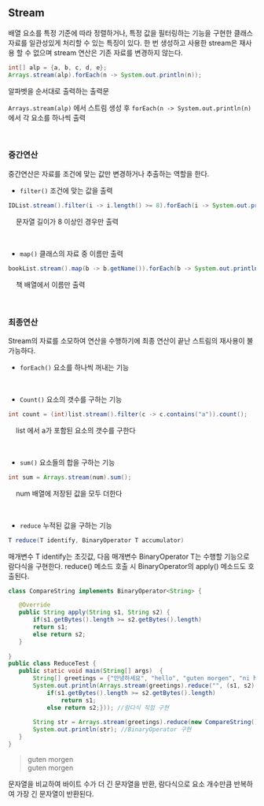 ## Stream
배열 요소를 특정 기준에 따라 정렬하거나, 특정 값을 필터링하는 기능을 구현한 클래스
자료를 일관성있게 처리할 수 있는 특징이 있다.
한 번 생성하고 사용한 stream은 재사용 할 수 없으며 stream 연산은 기존 자료를 변경하지 않는다.

```java
int[] alp = {a, b, c, d, e};
Arrays.stream(alp).forEach(n -> System.out.println(n));
```
알파벳을 순서대로 출력하는 출력문

`Arrays.stream(alp)` 에서 스트림 생성 후
`forEach(n -> System.out.println(n)` 에서 각 요소를 하나씩 출력

<br>

### 중간연산
중간연산은 자료를 조건에 맞는 값만 변경하거나 추출하는 역할을 한다.

 - `filter()` 조건에 맞는 값을 출력
```java
IDList.stream().filter(i -> i.length() >= 8).forEach(i -> System.out.println(i));
```
&nbsp; &nbsp; 문자열 길이가 8 이상인 경우만 출력

<br>

 - `map()` 클래스의 자료 중 이름만 출력
```java
bookList.stream().map(b -> b.getName()).forEach(b -> System.out.println(b));
```
&nbsp; &nbsp; 책 배열에서 이름만 출력

<br>

### 최종연산
Stream의 자료를 소모하여 연산을 수행하기에 최종 연산이 끝난 스트림의 재사용이 불가능하다.

 - `forEach()` 요소를 하나씩 꺼내는 기능

<br>

 - `Count()` 요소의 갯수를 구하는 기능

```java
int count = (int)list.stream().filter(c -> c.contains("a")).count();
```
&nbsp; &nbsp; list 에서 a가 포함된 요소의 갯수를 구한다

<br>

 - `sum()` 요소들의 합을 구하는 기능

```java
int sum = Arrays.stream(num).sum();
```
&nbsp; &nbsp; num 배열에 저장된 값을 모두 더한다

<br>

 - `reduce` 누적된 값을 구하는 기능
```java
T reduce(T identify, BinaryOperator T accumulator)
```
매개변수 T identify는 초깃값, 다음 매개변수 BinaryOperator T는 수행할 기능으로 람다식을 구현한다.
reduce() 메소드 호출 시 BinaryOperator의 apply() 메소드도 호출된다.
 
 ```java
class CompareString implements BinaryOperator<String> {

	@Override
	public String apply(String s1, String s2) {
		if(s1.getBytes().length >= s2.getBytes().length)
		return s1;
		else return s2;
	}
	
}
public class ReduceTest {
	public static void main(String[] args)	{
		String[] greetings = {"안녕하세요", "hello", "guten morgen", "ni hao"};
		System.out.println(Arrays.stream(greetings).reduce("", (s1, s2) -> {
			if(s1.getBytes().length >= s2.getBytes().length)
				return s1;
			else return s2;})); //람다식 직접 구현
		
		String str = Arrays.stream(greetings).reduce(new CompareString()).get();
		System.out.println(str); //BinaryOperator 구현
	}
}
```
>guten morgen <br>
>guten morgen

문자열을 비교하여 바이트 수가 더 긴 문자열을 반환, 람다식으로 요소 개수만큼 반복하여 가장 긴 문자열이 반환된다.
